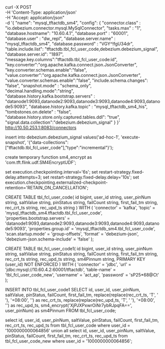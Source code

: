 curl -X POST  \
-H 'Content-Type: application/json' \
-H "Accept: application/json" \
-d '{
   "name": "mysql_tftactdb_sm4",
   "config": {
       "connector.class" : "io.debezium.connector.mysql.MySqlConnector",
       "tasks.max" : "1",
       "database.hostname": "10.60.4.1",
       "database.port" : "60001",
       "database.user" : "dw_repl",
       "database.server.name" : "mysql_tftactdb_sm4",
       "database.password" : "VGY^!fgU34dr",
       "table.include.list": "tftactdb.tbl_fcl_user_code,debezium.debezium_signal",
       "database.server.id": "1897",
       "message.key.columns":"tftactdb.tbl_fcl_user_code:id",
       "key.converter":"org.apache.kafka.connect.json.JsonConverter",
       "key.converter.schemas.enable":"false",
       "value.converter":"org.apache.kafka.connect.json.JsonConverter",
       "value.converter.schemas.enable":"false",
       "include.schema.changes": "false",
       "snapshot.mode" : "schema_only",
       "decimal.handling.mode":"string",
       "database.history.kafka.bootstrap.servers" : "datanode1:9093,datanode2:9093,datanode3:9093,datanode4:9093,datanode5:9093",
       "database.history.kafka.topic" : "mysql_tftactdb_sm4_his",
       "tombstones.on.delete" : "false",
       "database.history.store.only.captured.tables.ddl": "true",
       "signal.data.collection":"debezium.debezium_signal"
   }
}' \
http://10.50.253.1:8083/connectors



insert into debezium.debezium_signal values('ad-hoc-1', 'execute-snapshot', '{"data-collections": ["tftactdb.tbl_fcl_user_code"],"type":"incremental"}');


create temporary function sm4_encrypt as 'com.tft.flink.udf.SM4EncryptUDF';

set execution.checkpointing.interval='6s';
set restart-strategy.fixed-delay.attempts=3;
set restart-strategy.fixed-delay.delay='10s';
set execution.checkpointing.externalized-checkpoint-retention='RETAIN_ON_CANCELLATION';

CREATE TABLE tbl_fcl_user_code(
id bigint,
user_id string,
user_pinNum string,
saltValue string,
pinStatus string,
failCount string,
first_fail_tm string,
rec_crt_ts string,
rec_upd_ts string
) WITH (
'connector' = 'kafka',
'topic' = 'mysql_tftactdb_sm4.tftactdb.tbl_fcl_user_code',
'properties.bootstrap.servers' = 'datanode1:9093,datanode2:9093,datanode3:9093,datanode4:9093,datanode5:9093',
'properties.group.id' = 'mysql_tftactdb_sm4.tbl_fcl_user_code',
'scan.startup.mode' = 'group-offsets',
'format' = 'debezium-json',
'debezium-json.schema-include' = 'false'
);

CREATE TABLE tbl_fcl_user_code1(
id bigint,
user_id string,
user_pinNum string,
saltValue string,
pinStatus string,
failCount string,
first_fail_tm string,
rec_crt_ts string,
rec_upd_ts string,
sm4Pinnum string,
PRIMARY KEY (user_id) NOT ENFORCED
) WITH (
'connector' = 'jdbc',
'url' = 'jdbc:mysql://10.60.4.2:60001/tftactdb',
'table-name' = 'tbl_fcl_user_code_new',
'username' = 'act_ap',
'password' = 'sP25*68@Ct'
);

INSERT INTO tbl_fcl_user_code1
SELECT
id,
user_id,
user_pinNum,
saltValue,
pinStatus,
failCount,
first_fail_tm,
replace(replace(rec_crt_ts, 'T', ' '), '+08:00', '') as rec_crt_ts,
replace(replace(rec_upd_ts, 'T', ' '), '+08:00', '') as rec_upd_ts,
sm4_encrypt('XjPJXPxwrOiNr7ybRJpqFA==', user_pinNum) as sm4Pinnum
FROM tbl_fcl_user_code;


select id,
       user_id,
       user_pinNum,
       saltValue,
       pinStatus,
       failCount,
       first_fail_tm,
       rec_crt_ts,
       rec_upd_ts
  from tbl_fcl_user_code
 where user_id = '1000000000064856'
union all
select id,
       user_id,
       user_pinNum,
       saltValue,
       pinStatus,
       failCount,
       first_fail_tm,
       rec_crt_ts,
       rec_upd_ts
  from tbl_fcl_user_code_new
 where user_id = '1000000000064856';

